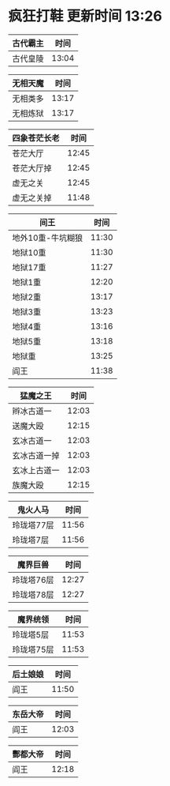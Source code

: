 # 疯狂打鞋 更新时间 13:26

| 古代霸主   | 时间    |
|--------|-------|
| 古代皇陵 | 13:04 |

| 无相天魔   | 时间    |
|--------|-------|
| 无相类多 | 13:17 |
| 无相炼狱 | 13:17 |

| 四象苍茫长老   | 时间    |
|--------|-------|
| 苍茫大厅 | 12:45 |
| 苍茫大厅掉 | 12:45 |
| 虚无之关 | 12:45 |
| 虚无之关掉 | 11:48 |

| 间王   | 时间    |
|--------|-------|
| 地外10重-牛坑糊狼 | 11:30 |
| 地狱10重 | 11:30 |
| 地狱17重 | 11:27 |
| 地狱1重 | 12:20 |
| 地狱2重 | 13:17 |
| 地狱3重 | 13:23 |
| 地狱4重 | 13:16 |
| 地狱5重 | 13:18 |
| 地狱重 | 13:25 |
| 阎王 | 11:38 |

| 猛魔之王   | 时间    |
|--------|-------|
| 辫冰古道一 | 12:03 |
| 送魔大殴 | 12:15 |
| 玄冰古道一 | 12:03 |
| 玄冰古道一掉 | 12:03 |
| 玄冰上古道一 | 12:03 |
| 族魔大殴 | 12:15 |

| 鬼火人马   | 时间    |
|--------|-------|
| 玲珑塔77层 | 11:56 |
| 玲珑塔7层 | 11:56 |

| 魔界巨兽   | 时间    |
|--------|-------|
| 玲珑塔76层 | 12:27 |
| 玲珑塔78层 | 12:27 |

| 魔界统领   | 时间    |
|--------|-------|
| 玲珑塔5层 | 11:53 |
| 玲珑塔75层 | 11:53 |

| 后土娘娘   | 时间    |
|--------|-------|
| 阎王 | 11:50 |

| 东岳大帝   | 时间    |
|--------|-------|
| 阎王 | 12:03 |

| 酆都大帝   | 时间    |
|--------|-------|
| 阎王 | 12:18 |